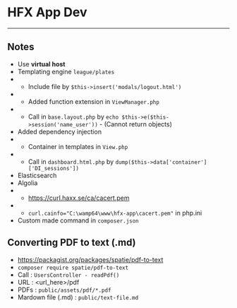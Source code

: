 # HFX App Dev


---

## Notes

- Use **virtual host**
- Templating engine `league/plates`
- - Include file by `$this->insert('modals/logout.html')`
- - Added function extension in `ViewManager.php`
- - Call in `base.layout.php` by `echo $this->e($this->session('name_user'))` - (Cannot return objects)
- Added dependency injection 
- - Container in templates in `View.php`
- - Call in `dashboard.html.php` by `dump($this->data['container']['DI_sessions'])`
- Elasticsearch
- Algolia
- - https://curl.haxx.se/ca/cacert.pem
- - `curl.cainfo="C:\wamp64\www\hfx-app\cacert.pem"` in php.ini
- Custom made command in `composer.json`

## Converting PDF to text (.md)

- https://packagist.org/packages/spatie/pdf-to-text
- `composer require spatie/pdf-to-text`
- Call : `UsersController - readPdf()`
- URL : <url_here>/pdf
- PDFs : `public/assets/pdf/*.pdf`
- Mardown file (.md) : `public/text-file.md` 


